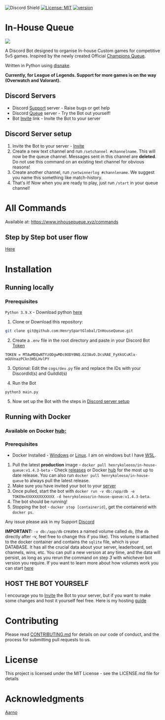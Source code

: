 ![Discord Shield](https://discord.com/api/guilds/1005601917466058792/widget.png?style=shield) [![License: MIT](https://img.shields.io/badge/License-MIT-red.svg)](https://opensource.org/licenses/MIT) [![version](https://img.shields.io/badge/version-v0.1.0-red.svg)](https://semver.org)

# In-House Queue
![](https://github.com/HenrySpartGlobal/InHouseQueue/blob/main/assets/welcome.png)

A Discord Bot designed to organise In-house Custom games for competitive 5v5 games. Inspired by the newly created Official [Champions Queue](https://championsqueue.lolesports.com/en-us/).

Written in Python using [disnake](https://docs.disnake.dev/en/stable/). 

**Currently, for League of Legends. Support for more games is on the way (Overwatch and Valorant).**

## Discord Servers
- Discord [Support](https://discord.gg/FqdatEamYm) server - Raise bugs or get help
- Discord [Queue](https://discord.gg/8DZQcpxnbB) server - Try the Bot out yourself!
- Bot [Invite](https://discord.com/api/oauth2/authorize?client_id=1001168331996409856&permissions=3489918032&scope=bot) link - Invite the Bot to your server

## Discord Server setup
1. Invite the Bot to your server - [Invite](https://discord.com/api/oauth2/authorize?client_id=1001168331996409856&permissions=3489918032&scope=bot)
2. Create a new text channel and run `/setchannel #channelname`. This will now be the queue channel. Messages sent in this channel are **deleted**. Do not use this command on an existing text channel for obvious reasons!
3. Create another channel, run `/setwinnerlog #channlename`. We suggest you name this something like match-history. 
4. That's it! Now when you are ready to play, just run `/start` in your queue channel!

# All Commands
Available at: https://www.inhousequeue.xyz/commands

## Step by Step bot user flow
[Here](https://github.com/HenrySpartGlobal/InHouseQueue/blob/main/docs/run-and-details.md)

# Installation
## Running locally
### Prerequisites
`Python 3.9.X` - Download python [here](https://www.python.org/downloads/)

1. Clone or Download this repository:
```bash
git clone git@github.com:HenrySpartGlobal/InHouseQueue.git
```
2. Create a `.env` file in the root directory and paste in your Discord Bot [Token](https://discord.com/developers/applications)
```.env
TOKEN = MTAwMDQwNTYzODgwMDc0ODY0NQ.G23AvO.DcsRAE_FyXkUCuKlx-mGUVnazPCkn3H5LHvlPY
```
3. Optional: Edit the `cogs/dev.py` file and replace the IDs with your DiscordId(s) and GuildId(s)

4. Run the Bot
```
python3 main.py
```
5. Now set up the Bot with the steps in [Discord server setup](https://github.com/HenrySpartGlobal/InHouseQueue#discord-server-setup)

## Running with Docker 
### Available on Docker [hub:](https://hub.docker.com/repository/docker/henrykoleoso/in-house-queue)
### Prerequisites
- Docker Installed - [Windows](https://docs.docker.com/desktop/install/windows-install/) or [Linux](https://docs.docker.com/desktop/install/linux-install/). I am on windows but I have [WSL](https://learn.microsoft.com/en-us/windows/wsl/install).

1. Pull the latest **production** image - `docker pull henrykoleoso/in-house-queue:v1.4.3-beta` - Check [releases](https://github.com/HenrySpartGlobal/InHouseQueue/releases) or Docker [hub](https://hub.docker.com/repository/docker/henrykoleoso/in-house-queue) for the most up to date release. You can also run `docker pull henrykoleoso/in-house-queue` to always pull the latest release. 
2. Make sure you have invited your bot to your [server](https://discordpy.readthedocs.io/en/stable/discord.html)
3. Once pulled, start the bot with `docker run -v db:/app/db -e TOKEN=XXXXXXXXXXXXX -d henrykoleoso/in-house-queue:v1.4.3-beta`. 
4. The bot should be running!
5. Stopping the bot - `docker stop [containerid]`, get the containerid with `docker ps`.

Any issue please ask in my Support [Discord](https://discord.gg/FqdatEamYm)

**IMPORTANT:**
`-v db:/app/db` creates a named volume called `db`, (the `db` directly after -v, feel free to change this if you like). This volume is attached to the docker container and contains the `sqlite` file, which is your DATABASE. It has all the crucial data about your server, leaderboard, set channels, wins, etc. You can pull a new version at any time, and the data will persist, as long as you rerun the command on step *3* with whichever bot version you require. If you want to learn more about how volumes work you can start [here](https://docs.docker.com/storage/volumes/)

## HOST THE BOT YOURSELF
I encourage you to [Invite](https://discord.com/api/oauth2/authorize?client_id=1001168331996409856&permissions=3489918032&scope=bot) the Bot to your server, but if you want to make some changes and host it yourself feel free. Here is my hosting [guide](https://github.com/HenrySpartGlobal/InHouseQueue/blob/main/docs/HOSTING.md)

# Contributing
Please read [CONTRIBUTING.md](https://github.com/HenrySpartGlobal/InHouseQueue/blob/main/docs/CONTRIBUTING.md) for details on our code of conduct, and the process for submitting pull requests to us.

# License
This project is licensed under the MIT License - see the LICENSE.md file for details

# Acknowledgments
[Aarno](https://aarno.is-a.dev)
